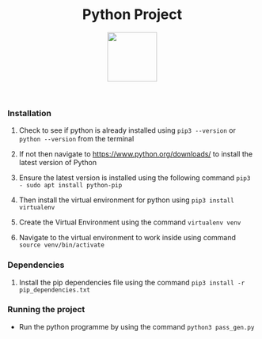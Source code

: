<h1 align = "center"> Python Project </h1>
<p align = "center">
<img align ="center" height = "100" width = "100" src = "https://devguide.python.org/_static/python-logo.png">
</p>
</br>

### Installation

1. Check to see if python is already installed using `pip3 --version` or `python --version` from the terminal

2. If not then navigate to https://www.python.org/downloads/ to install the latest version of Python

3. Ensure the latest version is installed using the following command `pip3 - sudo apt install python-pip`

4. Then install the virtual environment for python using `pip3 install virtualenv`

5. Create the Virtual Environment using the command `virtualenv venv`

6. Navigate to the virtual environment to work inside using command `source venv/bin/activate`


### Dependencies

1. Install the pip dependencies file using the command `pip3 install -r pip_dependencies.txt`


### Running the project

- Run the python programme by using the command `python3 pass_gen.py`
